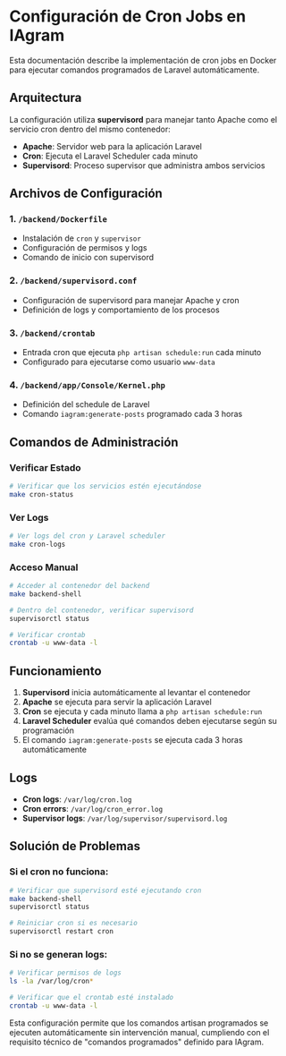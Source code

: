# Configuración de Cron Jobs en IAgram

Esta documentación describe la implementación de cron jobs en Docker para ejecutar comandos programados de Laravel automáticamente.

## Arquitectura

La configuración utiliza **supervisord** para manejar tanto Apache como el servicio cron dentro del mismo contenedor:

- **Apache**: Servidor web para la aplicación Laravel
- **Cron**: Ejecuta el Laravel Scheduler cada minuto
- **Supervisord**: Proceso supervisor que administra ambos servicios

## Archivos de Configuración

### 1. `/backend/Dockerfile`
- Instalación de `cron` y `supervisor`
- Configuración de permisos y logs
- Comando de inicio con supervisord

### 2. `/backend/supervisord.conf`
- Configuración de supervisord para manejar Apache y cron
- Definición de logs y comportamiento de los procesos

### 3. `/backend/crontab`
- Entrada cron que ejecuta `php artisan schedule:run` cada minuto
- Configurado para ejecutarse como usuario `www-data`

### 4. `/backend/app/Console/Kernel.php`
- Definición del schedule de Laravel
- Comando `iagram:generate-posts` programado cada 3 horas

## Comandos de Administración

### Verificar Estado
```bash
# Verificar que los servicios estén ejecutándose
make cron-status
```

### Ver Logs
```bash
# Ver logs del cron y Laravel scheduler
make cron-logs
```

### Acceso Manual
```bash
# Acceder al contenedor del backend
make backend-shell

# Dentro del contenedor, verificar supervisord
supervisorctl status

# Verificar crontab
crontab -u www-data -l
```

## Funcionamiento

1. **Supervisord** inicia automáticamente al levantar el contenedor
2. **Apache** se ejecuta para servir la aplicación Laravel
3. **Cron** se ejecuta y cada minuto llama a `php artisan schedule:run`
4. **Laravel Scheduler** evalúa qué comandos deben ejecutarse según su programación
5. El comando `iagram:generate-posts` se ejecuta cada 3 horas automáticamente

## Logs

- **Cron logs**: `/var/log/cron.log`
- **Cron errors**: `/var/log/cron_error.log`
- **Supervisor logs**: `/var/log/supervisor/supervisord.log`

## Solución de Problemas

### Si el cron no funciona:
```bash
# Verificar que supervisord esté ejecutando cron
make backend-shell
supervisorctl status

# Reiniciar cron si es necesario
supervisorctl restart cron
```

### Si no se generan logs:
```bash
# Verificar permisos de logs
ls -la /var/log/cron*

# Verificar que el crontab esté instalado
crontab -u www-data -l
```

Esta configuración permite que los comandos artisan programados se ejecuten automáticamente sin intervención manual, cumpliendo con el requisito técnico de "comandos programados" definido para IAgram.